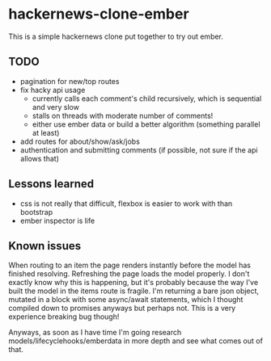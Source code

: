 # hackernews-clone-ember
This is a simple hackernews clone put together to try out ember. 

## TODO
 - pagination for new/top routes
 - fix hacky api usage
   - currently calls each comment's child recursively, which is sequential and very slow
   - stalls on threads with moderate number of comments!
   - either use ember data or build a better algorithm (something parallel at least)
 - add routes for about/show/ask/jobs
 - authentication and submitting comments (if possible, not sure if the api allows that)

## Lessons learned
 - css is not really that difficult, flexbox is easier to work with than bootstrap
 - ember inspector is life

## Known issues
When routing to an item the page renders instantly before the model has finished resolving.
Refreshing the page loads the model properly. I don't exactly know why this is happening, but
it's probably because the way I've built the model in the items route is fragile. I'm returning
a bare json object, mutated in a block with some async/await statements, which I thought compiled 
down to promises anyways but perhaps not. This is a very experience breaking bug though!

Anyways, as soon as I have time I'm going research models/lifecyclehooks/emberdata in more depth
and see what comes out of that.
